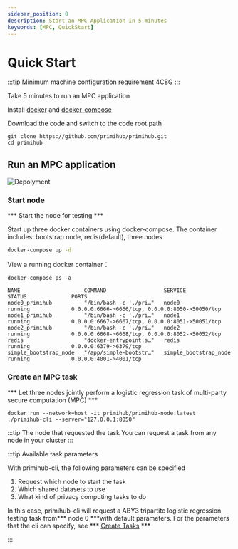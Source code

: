 ```yaml
---
sidebar_position: 0
description: Start an MPC Application in 5 minutes
keywords: [MPC, QuickStart]
---
```


# Quick Start

:::tip
Minimum machine configuration requirement 4C8G
:::

Take 5 minutes to run an MPC application


Install [docker](https://docs.docker.com/install/overview/) and [docker-compose](https://docs.docker.com/compose/install/)

Download the code and switch to the code root path

```shell
git clone https://github.com/primihub/primihub.git
cd primihub
```

## Run an MPC application
![Depolyment](/img/tutorial-depolyment.jpg)

### Start node

*** Start the node for testing  *** 

Start up three docker containers using docker-compose.
The container includes: bootstrap node, redis(default), three nodes

```bash
docker-compose up -d
```

View a running docker container：

```shell
docker-compose ps -a
```

```shell
NAME                    COMMAND                  SERVICE                 STATUS              PORTS
node0_primihub          "/bin/bash -c './pri…"   node0                   running             0.0.0.0:6666->6666/tcp, 0.0.0.0:8050->50050/tcp
node1_primihub          "/bin/bash -c './pri…"   node1                   running             0.0.0.0:6667->6667/tcp, 0.0.0.0:8051->50051/tcp
node2_primihub          "/bin/bash -c './pri…"   node2                   running             0.0.0.0:6668->6668/tcp, 0.0.0.0:8052->50052/tcp
redis                   "docker-entrypoint.s…"   redis                   running             0.0.0.0:6379->6379/tcp
simple_bootstrap_node   "/app/simple-bootstr…"   simple_bootstrap_node   running             0.0.0.0:4001->4001/tcp
```                                                   

### Create an MPC task

*** Let three nodes jointly perform a logistic regression task of multi-party secure computation (MPC) ***

```shell
docker run --network=host -it primihub/primihub-node:latest ./primihub-cli --server="127.0.0.1:8050"
```

:::tip The node that requested the task
  You can request a task from any node in your cluster
:::

:::tip Available task parameters

With primihub-cli, the following parameters can be specified
 1. Request which node to start the task
 2. Which shared datasets to use
 3. What kind of privacy computing tasks to do
 
In this case, primihub-cli will request a ABY3 tripartite logistic regression testing task from*** node 0 ***with default parameters. For the parameters that the cli can specify, see *** [Create Tasks](../docs/advance-usage/create-tasks/cli-params) ***

:::

